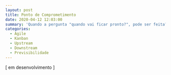 ```yaml
---
layout: post
title: Ponto de Comprometimento
date: 2020-04-12 12:03:00
summary: 'Quando a pergunta "quando vai ficar pronto?", pode ser feita?'
categories:
  - Agile
  - Kanban
  - Upstream
  - Downstream
  - Previsibilidade
---
```


\[ em desenvolvimento \]